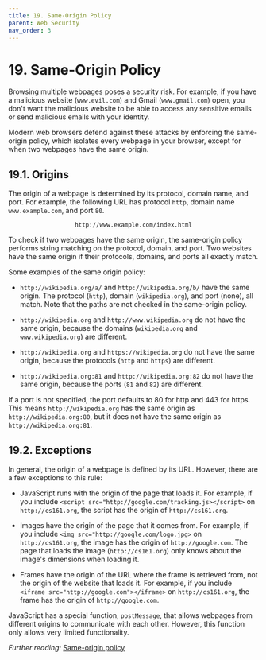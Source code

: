 ```yaml
---
title: 19. Same-Origin Policy
parent: Web Security
nav_order: 3
---
```


# 19. Same-Origin Policy

Browsing multiple webpages poses a security risk. For example, if you have a
malicious website (`www.evil.com`) and Gmail (`www.gmail.com`) open, you don't
want the malicious website to be able to access any sensitive emails or send
malicious emails with your identity.

Modern web browsers defend against these attacks by enforcing the same-origin
policy, which isolates every webpage in your browser, except for when two
webpages have the same origin.

## 19.1. Origins

The origin of a webpage is determined by its protocol, domain name, and port.
For example, the following URL has protocol `http`, domain name
`www.example.com`, and port `80`.

<p style="text-align: center">
  <code>http://www.example.com/index.html</code>
</p>

To check if two webpages have the same origin, the same-origin policy performs
string matching on the protocol, domain, and port. Two websites have the same
origin if their protocols, domains, and ports all exactly match.

Some examples of the same origin policy:

- `http://wikipedia.org/a/` and `http://wikipedia.org/b/` have the same origin.
  The protocol (`http`), domain (`wikipedia.org`), and port (none), all match.
  Note that the paths are not checked in the same-origin policy.

- `http://wikipedia.org` and `http://www.wikipedia.org` do not have the same
  origin, because the domains (`wikipedia.org` and `www.wikipedia.org`) are
  different.

- `http://wikipedia.org` and `https://wikipedia.org` do not have the same
  origin, because the protocols (`http` and `https`) are different.

- `http://wikipedia.org:81` and `http://wikipedia.org:82` do not have the same
  origin, because the ports (`81` and `82`) are different.

If a port is not specified, the port defaults to 80 for http and 443 for https.
This means `http://wikipedia.org` has the same origin as
`http://wikipedia.org:80`, but it does not have the same origin as
`http://wikipedia.org:81`.

## 19.2. Exceptions

In general, the origin of a webpage is defined by its URL. However, there are a
few exceptions to this rule:

- JavaScript runs with the origin of the page that loads it. For example, if you
  include `<script src="http://google.com/tracking.js></script>` on
  `http://cs161.org`, the script has the origin of `http://cs161.org`.

- Images have the origin of the page that it comes from. For example, if you
  include `<img src="http://google.com/logo.jpg>` on `http://cs161.org`, the
  image has the origin of `http://google.com`. The page that loads the image
  (`http://cs161.org`) only knows about the image's dimensions when loading it.

- Frames have the origin of the URL where the frame is retrieved from, not the
  origin of the website that loads it. For example, if you include
  `<iframe src="http://google.com"></iframe>` on `http://cs161.org`, the frame
  has the origin of `http://google.com`.

JavaScript has a special function, `postMessage`, that allows webpages from
different origins to communicate with each other. However, this function only
allows very limited functionality.

_Further reading:_ [Same-origin
policy](https://developer.mozilla.org/en-US/docs/Web/Security/Same-origin_policy)
